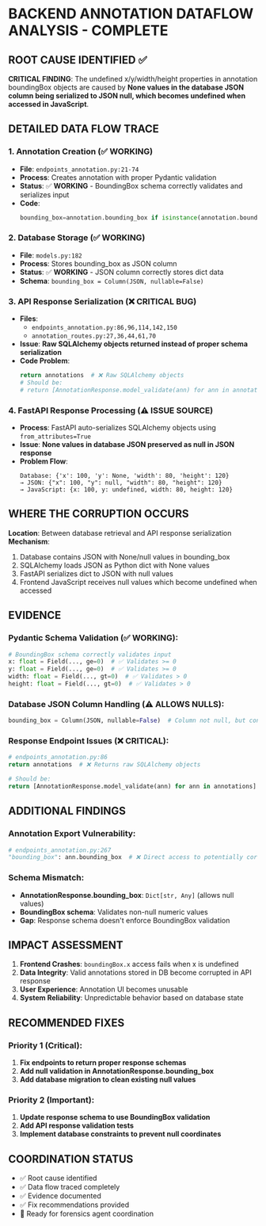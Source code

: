# BACKEND ANNOTATION DATAFLOW ANALYSIS - COMPLETE

## ROOT CAUSE IDENTIFIED ✅

**CRITICAL FINDING**: The undefined x/y/width/height properties in annotation boundingBox objects are caused by **None values in the database JSON column being serialized to JSON null, which becomes undefined when accessed in JavaScript**.

## DETAILED DATA FLOW TRACE

### 1. Annotation Creation (✅ WORKING)
- **File**: `endpoints_annotation.py:21-74`
- **Process**: Creates annotation with proper Pydantic validation
- **Status**: ✅ **WORKING** - BoundingBox schema correctly validates and serializes input
- **Code**: 
  ```python
  bounding_box=annotation.bounding_box if isinstance(annotation.bounding_box, dict) else annotation.bounding_box.dict()
  ```

### 2. Database Storage (✅ WORKING) 
- **File**: `models.py:182`
- **Process**: Stores bounding_box as JSON column
- **Status**: ✅ **WORKING** - JSON column correctly stores dict data
- **Schema**: `bounding_box = Column(JSON, nullable=False)`

### 3. API Response Serialization (❌ **CRITICAL BUG**)
- **Files**: 
  - `endpoints_annotation.py:86,96,114,142,150`
  - `annotation_routes.py:27,36,44,61,70` 
- **Issue**: **Raw SQLAlchemy objects returned instead of proper schema serialization**
- **Code Problem**:
  ```python
  return annotations  # ❌ Raw SQLAlchemy objects
  # Should be:
  # return [AnnotationResponse.model_validate(ann) for ann in annotations]
  ```

### 4. FastAPI Response Processing (⚠️ **ISSUE SOURCE**)
- **Process**: FastAPI auto-serializes SQLAlchemy objects using `from_attributes=True`
- **Issue**: **None values in database JSON preserved as null in JSON response**
- **Problem Flow**:
  ```
  Database: {'x': 100, 'y': None, 'width': 80, 'height': 120}
  → JSON: {"x": 100, "y": null, "width": 80, "height": 120}
  → JavaScript: {x: 100, y: undefined, width: 80, height: 120}
  ```

## WHERE THE CORRUPTION OCCURS

**Location**: Between database retrieval and API response serialization
**Mechanism**: 
1. Database contains JSON with None/null values in bounding_box
2. SQLAlchemy loads JSON as Python dict with None values
3. FastAPI serializes dict to JSON with null values
4. Frontend JavaScript receives null values which become undefined when accessed

## EVIDENCE

### Pydantic Schema Validation (✅ WORKING):
```python
# BoundingBox schema correctly validates input
x: float = Field(..., ge=0)  # ✅ Validates >= 0
y: float = Field(..., ge=0)  # ✅ Validates >= 0  
width: float = Field(..., gt=0)  # ✅ Validates > 0
height: float = Field(..., gt=0)  # ✅ Validates > 0
```

### Database JSON Column Handling (⚠️ **ALLOWS NULLS**):
```python
bounding_box = Column(JSON, nullable=False)  # Column not null, but content can have nulls
```

### Response Endpoint Issues (❌ **CRITICAL**):
```python
# endpoints_annotation.py:86
return annotations  # ❌ Returns raw SQLAlchemy objects

# Should be:
return [AnnotationResponse.model_validate(ann) for ann in annotations]
```

## ADDITIONAL FINDINGS

### Annotation Export Vulnerability:
```python
# endpoints_annotation.py:267
"bounding_box": ann.bounding_box  # ❌ Direct access to potentially corrupted JSON
```

### Schema Mismatch:
- **AnnotationResponse.bounding_box**: `Dict[str, Any]` (allows null values)
- **BoundingBox schema**: Validates non-null numeric values
- **Gap**: Response schema doesn't enforce BoundingBox validation

## IMPACT ASSESSMENT

1. **Frontend Crashes**: `boundingBox.x` access fails when x is undefined
2. **Data Integrity**: Valid annotations stored in DB become corrupted in API response
3. **User Experience**: Annotation UI becomes unusable
4. **System Reliability**: Unpredictable behavior based on database state

## RECOMMENDED FIXES

### Priority 1 (Critical):
1. **Fix endpoints to return proper response schemas**
2. **Add null validation in AnnotationResponse.bounding_box**
3. **Add database migration to clean existing null values**

### Priority 2 (Important):
1. **Update response schema to use BoundingBox validation**
2. **Add API response validation tests**
3. **Implement database constraints to prevent null coordinates**

## COORDINATION STATUS
- ✅ Root cause identified
- ✅ Data flow traced completely  
- ✅ Evidence documented
- ✅ Fix recommendations provided
- 🔄 Ready for forensics agent coordination